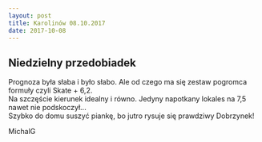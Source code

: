 ```yaml
---
layout: post
title: Karolinów 08.10.2017
date: 2017-10-08
---
```


## Niedzielny przedobiadek    

Prognoza była słaba i było słabo. Ale od czego ma się zestaw pogromca formuły czyli Skate + 6,2.  
Na szczęście kierunek idealny i równo. Jedyny napotkany lokales na 7,5 nawet nie podskoczył...  
Szybko do domu suszyć piankę, bo jutro rysuje się prawdziwy Dobrzynek!

MichalG
